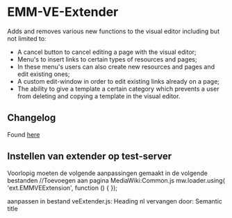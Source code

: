 # EMM-VE-Extender

Adds and removes various new functions to the visual editor including 
but not limited to:

* A cancel button to cancel editing a page with the visual editor;
* Menu's to insert links to certain types of resources and pages;
* In these menu's users can also create new resources and pages and edit existing ones;
* A custom edit-window in order to edit existing links already on a page;
* The ability to give a template a certain category which prevents a user from deleting and copying a template in the visual editor.

## Changelog
Found [here](https://bitbucket.org/expertisemanagement/emm-ve-extender/src/5c48a88ad1d8c74a26ae4b37ea3c23bffbc2ea35/ChangeLog.md?at=master&fileviewer=file-view-default)

## Instellen van extender op test-server
Voorlopig moeten de volgende aanpassingen gemaakt in de volgende bestanden
//Toevoegen aan pagina MediaWiki:Common.js
mw.loader.using( 'ext.EMMVEExtension', function () {
});

aanpassen in bestand veExtender.js:
Heading nl vervangen door: Semantic title